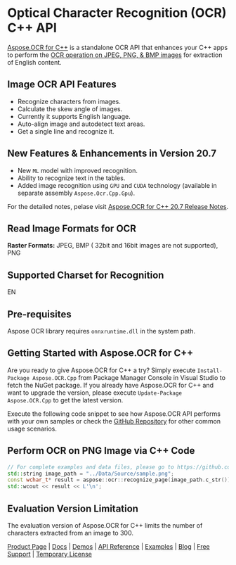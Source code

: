 # Optical Character Recognition (OCR) C++ API

[Aspose.OCR for C++](https://products.aspose.com/ocr/cpp) is a standalone OCR API that enhances your C++ apps to perform the [OCR operation on JPEG, PNG, & BMP images](https://docs.aspose.com/display/ocrcpp/Supported+File+Formats) for extraction of English content.

## Image OCR API Features

- Recognize characters from images.
- Calculate the skew angle of images.
- Currently it supports English language.
- Auto-align image and autodetect text areas.
- Get a single line and recognize it.

## New Features & Enhancements in Version 20.7

- New `ML` model with improved recognition.
- Ability to recognize text in the tables.
- Added image recognition using `GPU` and `CUDA` technology (available in separate assembly `Aspose.Ocr.Cpp.Gpu`).

For the detailed notes, pelase visit [Aspose.OCR for C++ 20.7 Release Notes](https://docs.aspose.com/display/ocrcpp/Aspose.OCR+for+CPP+20.7+Release+Notes).

## Read Image Formats for OCR

**Raster Formats:** JPEG, BMP ( 32bit and 16bit images are not supported), PNG

## Supported Charset for Recognition

EN

## Pre-requisites

Aspose OCR library requires `onnxruntime.dll` in the system path.

## Getting Started with Aspose.OCR for C++

Are you ready to give Aspose.OCR for C++ a try? Simply execute `Install-Package Aspose.OCR.Cpp` from Package Manager Console in Visual Studio to fetch the NuGet package. If you already have Aspose.OCR for C++ and want to upgrade the version, please execute `Update-Package Aspose.OCR.Cpp` to get the latest version.

Execute the following code snippet to see how Aspose.OCR API performs with your own samples or check the [GitHub Repository](https://github.com/aspose-ocr/Aspose.OCR-for-C) for other common usage scenarios.

## Perform OCR on PNG Image via C++ Code

```cpp
// For complete examples and data files, please go to https://github.com/aspose-ocr/Aspose.OCR-for-C
std::string image_path = "../Data/Source/sample.png";
const wchar_t* result = aspose::ocr::recognize_page(image_path.c_str());
std::wcout << result << L'\n';
```

## Evaluation Version Limitation

The evaluation version of Aspose.OCR for C++ limits the number of characters extracted from an image to 300.

[Product Page](https://products.aspose.com/ocr/cpp) | [Docs](https://docs.aspose.com/display/ocrcpp/Home) | [Demos](https://products.aspose.app/ocr/family) | [API Reference](https://apireference.aspose.com/ocr/cpp) | [Examples](https://github.com/aspose-ocr/Aspose.OCR-for-C) | [Blog](https://blog.aspose.com/category/ocr/) | [Free Support](https://forum.aspose.com/c/ocr) |  [Temporary License](https://purchase.aspose.com/temporary-license)
